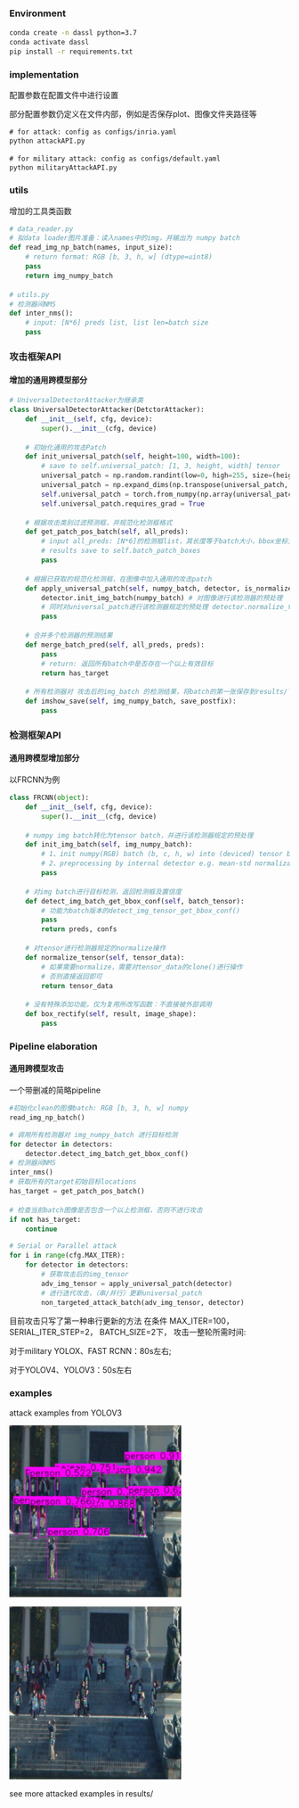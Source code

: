 ### Environment
```bash
conda create -n dassl python=3.7
conda activate dassl
pip install -r requirements.txt
```

### implementation
配置参数在配置文件中进行设置

部分配置参数仍定义在文件内部，例如是否保存plot、图像文件夹路径等
```shell
# for attack: config as configs/inria.yaml
python attackAPI.py

# for military attack: config as configs/default.yaml
python militaryAttackAPI.py
```

### utils
增加的工具类函数


```python
# data_reader.py
# 拟data loader图片准备：读入names中的img，并输出为 numpy batch
def read_img_np_batch(names, input_size):
    # return format: RGB [b, 3, h, w] (dtype=uint8)
    pass
    return img_numpy_batch

# utils.py
# 检测器间NMS
def inter_nms():
    # input: [N*6] preds list, list len=batch size
    pass
```

### 攻击框架API
#### 增加的通用跨模型部分
```python
# UniversalDetectorAttacker为继承类
class UniversalDetectorAttacker(DetctorAttacker):
    def __init__(self, cfg, device):
        super().__init__(cfg, device)
    
    # 初始化通用的攻击Patch
    def init_universal_patch(self, height=100, width=100):
        # save to self.universal_patch: [1, 3, height, width] tensor
        universal_patch = np.random.randint(low=0, high=255, size=(height, width, 3))
        universal_patch = np.expand_dims(np.transpose(universal_patch, (2, 0, 1)), 0)
        self.universal_patch = torch.from_numpy(np.array(universal_patch, dtype='float32')/255.).to(self.device)
        self.universal_patch.requires_grad = True
    
    # 根据攻击类别过滤预测框，并规范化检测框格式
    def get_patch_pos_batch(self, all_preds):
        # input all_preds: [N*6]的检测框list，其长度等于batch大小，bbox坐标为0~1
        # results save to self.batch_patch_boxes
        pass
    
    # 根据已获取的规范化检测框，在图像中加入通用的攻击patch
    def apply_universal_patch(self, numpy_batch, detector, is_normalize=True):
        detector.init_img_batch(numpy_batch) # 对图像进行该检测器的预处理
        # 同时对universal_patch进行该检测器规定的预处理 detector.normalize_tensor()
        pass
    
    # 合并多个检测器的预测结果
    def merge_batch_pred(self, all_preds, preds):
        pass
        # return: 返回所有batch中是否存在一个以上有效目标
        return has_target

    # 所有检测器对 攻击后的img_batch 的检测结果，将batch的第一张保存到results/下
    def imshow_save(self, img_numpy_batch, save_postfix):
        pass
```


### 检测框架API
#### 通用跨模型增加部分
以FRCNN为例
```python
class FRCNN(object):
    def __init__(self, cfg, device):
        super().__init__(cfg, device)
    
    # numpy img batch转化为tensor batch，并进行该检测器规定的预处理
    def init_img_batch(self, img_numpy_batch):
        # 1、init numpy(RGB) batch (b, c, h, w) into (deviced) tensor batch
        # 2、preprocessing by internal detector e.g. mean-std normalization
        pass
    
    # 对img batch进行目标检测，返回检测框及置信度
    def detect_img_batch_get_bbox_conf(self, batch_tensor):
        # 功能为batch版本的detect_img_tensor_get_bbox_conf()
        pass
        return preds, confs
    
    # 对tensor进行检测器规定的normalize操作
    def normalize_tensor(self, tensor_data):
        # 如果需要normalize，需要对tensor_data的clone()进行操作
        # 否则直接返回即可
        return tensor_data
    
    # 没有特殊添加功能，仅为复用所改写函数：不直接被外部调用
    def box_rectify(self, result, image_shape):
        pass
```

### Pipeline elaboration
#### 通用跨模型攻击
一个带删减的简略pipeline

```python
#初始化clean的图像batch: RGB [b, 3, h, w] numpy
read_img_np_batch()
```


```python
# 调用所有检测器对 img_numpy_batch 进行目标检测
for detector in detectors:
    detector.detect_img_batch_get_bbox_conf()
# 检测器间NMS
inter_nms()
# 获取所有的target初始目标locations
has_target = get_patch_pos_batch()

# 检查当前batch图像是否包含一个以上检测框，否则不进行攻击
if not has_target:
    continue
```


```python
# Serial or Parallel attack
for i in range(cfg.MAX_ITER):
    for detector in detectors:
        # 获取攻击后的img_tensor
        adv_img_tensor = apply_universal_patch(detector)
        # 进行迭代攻击，（串/并行）更新universal_patch
        non_targeted_attack_batch(adv_img_tensor, detector)
```
目前攻击只写了第一种串行更新的方法
在条件
MAX_ITER=100，
SERIAL_ITER_STEP=2，
BATCH_SIZE=2下，
攻击一整轮所需时间:

对于military YOLOX、FAST RCNN：80s左右;

对于YOLOV4、YOLOV3：50s左右

### examples
attack examples from YOLOV3

![image](./results/v3_original.png)

![image](./results/v3_attacked.png)

see more attacked examples in results/